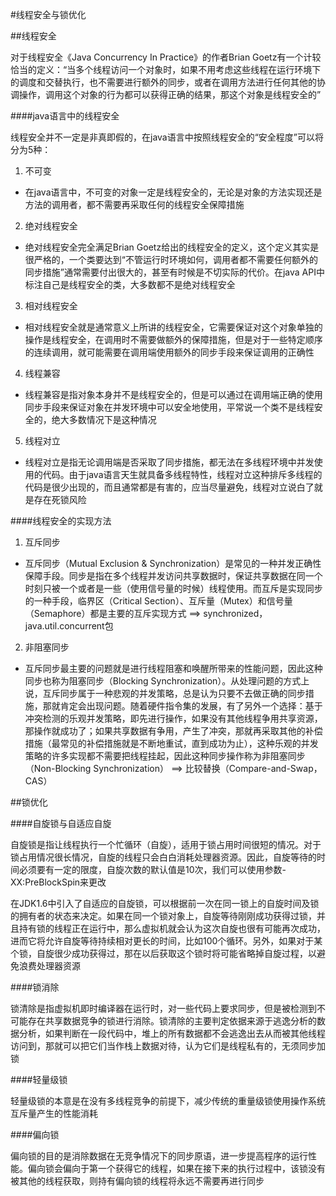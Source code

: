 #线程安全与锁优化

##线程安全

对于线程安全《Java Concurrency In Practice》的作者Brian Goetz有一个计较恰当的定义：“当多个线程访问一个对象时，如果不用考虑这些线程在运行环境下的调度和交替执行，也不需要进行额外的同步，或者在调用方法进行任何其他的协调操作，调用这个对象的行为都可以获得正确的结果，那这个对象是线程安全的”

####java语言中的线程安全

线程安全并不一定是非真即假的，在java语言中按照线程安全的“安全程度”可以将分为5种：

1. 不可变
  * 在java语言中，不可变的对象一定是线程安全的，无论是对象的方法实现还是方法的调用者，都不需要再采取任何的线程安全保障措施
2. 绝对线程安全
  * 绝对线程安全完全满足Brian Goetz给出的线程安全的定义，这个定义其实是很严格的，一个类要达到“不管运行时环境如何，调用者都不需要任何额外的同步措施”通常需要付出很大的，甚至有时候是不切实际的代价。在java API中标注自己是线程安全的类，大多数都不是绝对线程安全
3. 相对线程安全
  * 相对线程安全就是通常意义上所讲的线程安全，它需要保证对这个对象单独的操作是线程安全，在调用时不需要做额外的保障措施，但是对于一些特定顺序的连续调用，就可能需要在调用端使用额外的同步手段来保证调用的正确性
4. 线程兼容
  * 线程兼容是指对象本身并不是线程安全的，但是可以通过在调用端正确的使用同步手段来保证对象在并发环境中可以安全地使用，平常说一个类不是线程安全的，绝大多数情况下是这种情况
5. 线程对立
  * 线程对立是指无论调用端是否采取了同步措施，都无法在多线程环境中并发使用的代码。由于java语言天生就具备多线程特性，线程对立这种排斥多线程的代码是很少出现的，而且通常都是有害的，应当尽量避免，线程对立说白了就是存在死锁风险

####线程安全的实现方法

1. 互斥同步
  * 互斥同步（Mutual Exclusion & Synchronization）是常见的一种并发正确性保障手段。同步是指在多个线程并发访问共享数据时，保证共享数据在同一个时刻只被一个或者是一些（使用信号量的时候）线程使用。而互斥是实现同步的一种手段，临界区（Critical Section）、互斥量（Mutex）和信号量（Semaphore）都是主要的互斥实现方式 ==> synchronized，java.util.concurrent包
2. 非阻塞同步
  * 互斥同步最主要的问题就是进行线程阻塞和唤醒所带来的性能问题，因此这种同步也称为阻塞同步（Blocking Synchronization）。从处理问题的方式上说，互斥同步属于一种悲观的并发策略，总是认为只要不去做正确的同步措施，那就肯定会出现问题。随着硬件指令集的发展，有了另外一个选择：基于冲突检测的乐观并发策略，即先进行操作，如果没有其他线程争用共享资源，那操作就成功了；如果共享数据有争用，产生了冲突，那就再采取其他的补偿措施（最常见的补偿措施就是不断地重试，直到成功为止），这种乐观的并发策略的许多实现都不需要把线程挂起，因此这种同步操作称为非阻塞同步（Non-Blocking Synchronization） ==> 比较替换（Compare-and-Swap， CAS）

##锁优化

####自旋锁与自适应自旋

自旋锁是指让线程执行一个忙循环（自旋），适用于锁占用时间很短的情况。对于锁占用情况很长情况，自旋的线程只会白白消耗处理器资源。因此，自旋等待的时间必须要有一定的限度，自旋次数的默认值是10次，我们可以使用参数-XX:PreBlockSpin来更改

在JDK1.6中引入了自适应的自旋锁，可以根据前一次在同一锁上的自旋时间及锁的拥有者的状态来决定。如果在同一个锁对象上，自旋等待刚刚成功获得过锁，并且持有锁的线程正在运行中，那么虚拟机就会认为这次自旋也很有可能再次成功，进而它将允许自旋等待持续相对更长的时间，比如100个循环。另外，如果对于某个锁，自旋很少成功获得过，那在以后获取这个锁时将可能省略掉自旋过程，以避免浪费处理器资源

####锁消除

锁清除是指虚拟机即时编译器在运行时，对一些代码上要求同步，但是被检测到不可能存在共享数据竞争的锁进行消除。锁清除的主要判定依据来源于逃逸分析的数据分析，如果判断在一段代码中，堆上的所有数据都不会逃逸出去从而被其他线程访问到，那就可以把它们当作栈上数据对待，认为它们是线程私有的，无须同步加锁

####轻量级锁

轻量级锁的本意是在没有多线程竞争的前提下，减少传统的重量级锁使用操作系统互斥量产生的性能消耗

####偏向锁

偏向锁的目的是消除数据在无竞争情况下的同步原语，进一步提高程序的运行性能。偏向锁会偏向于第一个获得它的线程，如果在接下来的执行过程中，该锁没有被其他的线程获取，则持有偏向锁的线程将永远不需要再进行同步
